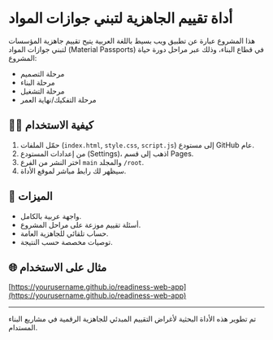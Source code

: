 
# أداة تقييم الجاهزية لتبني جوازات المواد

هذا المشروع عبارة عن تطبيق ويب بسيط باللغة العربية يتيح تقييم جاهزية المؤسسات لتبني جوازات المواد (Material Passports) في قطاع البناء، وذلك عبر مراحل دورة حياة المشروع:

- مرحلة التصميم
- مرحلة البناء
- مرحلة التشغيل
- مرحلة التفكيك/نهاية العمر

## 👩‍💻 كيفية الاستخدام

1. حمّل الملفات (`index.html`, `style.css`, `script.js`) إلى مستودع GitHub عام.
2. من إعدادات المستودع (Settings)، اذهب إلى قسم Pages.
3. اختر النشر من الفرع `main` والمجلد `/root`.
4. سيظهر لك رابط مباشر لموقع الأداة.

## 🧪 الميزات

- واجهة عربية بالكامل.
- أسئلة تقييم موزعة على مراحل المشروع.
- حساب تلقائي للجاهزية العامة.
- توصيات مخصصة حسب النتيجة.

## 🌐 مثال على الاستخدام

[https://yourusername.github.io/readiness-web-app](https://yourusername.github.io/readiness-web-app)

---

تم تطوير هذه الأداة البحثية لأغراض التقييم المبدئي للجاهزية الرقمية في مشاريع البناء المستدام.
